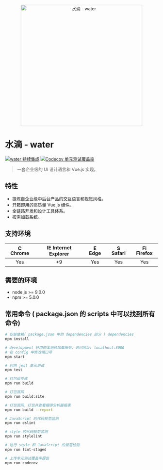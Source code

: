 <p align="center">
  <a href="https://fe6.github.io/water" target="\_blank">
    <img width="400" src="https://avatars2.githubusercontent.com/u/38205290?s=400&u=e73d0e918dbf3d73a31c09ac28a2aee1d32b3044&v=4)](https://fe6.github.io/water" alt="水滴 - water">
  </a>
</p>

# 水滴 - water

[![water 持续集成](https://img.shields.io/travis/fe6/water.svg?style=flat-square)](https://travis-ci.org/fe6/water)
[![Codecov 单元测试覆盖率](https://img.shields.io/codecov/c/github/fe6/water/master.svg?style=flat-square)](https://codecov.io/gh/fe6/water/branch/master)

>一套企业级的 UI 设计语言和 Vue.js 实现。

## 特性

- 提炼自企业级中后台产品的交互语言和视觉风格。
- 开箱即用的高质量 Vue.js 组件。
- 全链路开发和设计工具体系。
- 按需加载系统。

## 支持环境

| <img src="https://user-images.githubusercontent.com/1215767/34348387-a2e64588-ea4d-11e7-8267-a43365103afe.png" alt="Chrome" width="16px" height="16px" /> Chrome | <img src="https://user-images.githubusercontent.com/1215767/34348590-250b3ca2-ea4f-11e7-9efb-da953359321f.png" alt="IE" width="16px" height="16px" /> Internet Explorer | <img src="https://user-images.githubusercontent.com/1215767/34348380-93e77ae8-ea4d-11e7-8696-9a989ddbbbf5.png" alt="Edge" width="16px" height="16px" /> Edge | <img src="https://user-images.githubusercontent.com/1215767/34348394-a981f892-ea4d-11e7-9156-d128d58386b9.png" alt="Safari" width="16px" height="16px" /> Safari | <img src="https://user-images.githubusercontent.com/1215767/34348383-9e7ed492-ea4d-11e7-910c-03b39d52f496.png" alt="Firefox" width="16px" height="16px" /> Firefox |
| :---------: | :---------: | :---------: | :---------: | :---------: |
| Yes | +9 | Yes | Yes | Yes |

## 需要的环境

- node.js >= 9.0.0
- npm >= 5.0.0

## 常用命令 ( package.json 的 scripts 中可以找到所有命令)

``` bash
# 安装依赖( package.json 中的 dependencies 部分 ) dependencies
npm install

# development 环境的本地热加载服务，访问地址: localhost:8080
# 在 config 中修改端口号
npm start

# 利用 jest 单元测试
npm test

# 打包组件库
npm run build

# 打包官网
npm run build:site

# 打包官网，打包并查看捆绑分析器报表
npm run build --report

# JavaScript 的代码规范监测
npm run eslint

# style 的代码规范监测
npm run stylelint

# 进行 style 和 JavaScript 的规范检测
npm run lint-staged

# 上传单元测试覆盖率报告
npm run codecov
```
